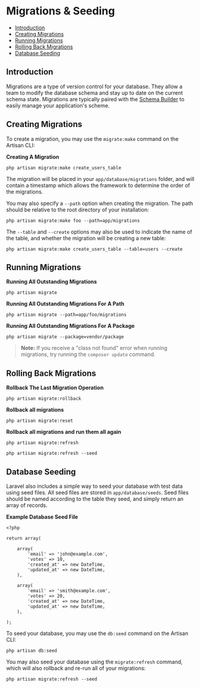 # Migrations & Seeding

- [Introduction](#introduction)
- [Creating Migrations](#creating-migrations)
- [Running Migrations](#running-migrations)
- [Rolling Back Migrations](#rolling-back-migrations)
- [Database Seeding](#database-seeding)

<a name="introduction"></a>
## Introduction

Migrations are a type of version control for your database. They allow a team to modify the database schema and stay up to date on the current schema state. Migrations are typically paired with the [Schema Builder](/docs/schema) to easily manage your application's scheme.

<a name="creating-migrations"></a>
## Creating Migrations

To create a migration, you may use the `migrate:make` command on the Artisan CLI:

**Creating A Migration**

	php artisan migrate:make create_users_table

The migration will be placed in your `app/database/migrations` folder, and will contain a timestamp which allows the framework to determine the order of the migrations.

You may also specify a `--path` option when creating the migration. The path should be relative to the root directory of your installation:

	php artisan migrate:make foo --path=app/migrations

The `--table` and `--create` options may also be used to indicate the name of the table, and whether the migration will be creating a new table:

	php artisan migrate:make create_users_table --table=users --create

<a name="running-migrations"></a>
## Running Migrations

**Running All Outstanding Migrations**

	php artisan migrate

**Running All Outstanding Migrations For A Path**

	php artisan migrate --path=app/foo/migrations

**Running All Outstanding Migrations For A Package**

	php artisan migrate --package=vendor/package

> **Note:** If you receive a "class not found" error when running migrations, try running the `composer update` command.

<a name="rolling-back-migrations"></a>
## Rolling Back Migrations

**Rollback The Last Migration Operation**

	php artisan migrate:rollback

**Rollback all migrations**

	php artisan migrate:reset

**Rollback all migrations and run them all again**

	php artisan migrate:refresh

	php artisan migrate:refresh --seed

<a name="database-seeding"></a>
## Database Seeding

Laravel also includes a simple way to seed your database with test data using seed files. All seed files are stored in `app/database/seeds`. Seed files should be named according to the table they seed, and simply return an array of records.

**Example Database Seed File**

	<?php

	return array(

		array(
			'email' => 'john@example.com',
			'votes' => 10,
			'created_at' => new DateTime,
			'updated_at' => new DateTime,
		),

		array(
			'email' => 'smith@example.com',
			'votes' => 20,
			'created_at' => new DateTime,
			'updated_at' => new DateTime,
		),

	);

To seed your database, you may use the `db:seed` command on the Artisan CLI:

	php artisan db:seed

You may also seed your database using the `migrate:refresh` command, which will also rollback and re-run all of your migrations:

	php artisan migrate:refresh --seed
